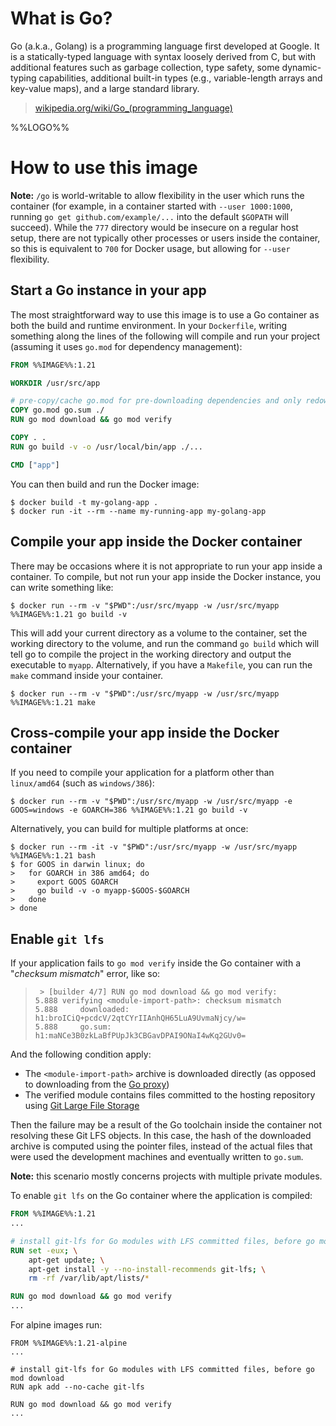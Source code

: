 # What is Go?

Go (a.k.a., Golang) is a programming language first developed at Google. It is a statically-typed language with syntax loosely derived from C, but with additional features such as garbage collection, type safety, some dynamic-typing capabilities, additional built-in types (e.g., variable-length arrays and key-value maps), and a large standard library.

> [wikipedia.org/wiki/Go_(programming_language)](http://en.wikipedia.org/wiki/Go_%28programming_language%29)

%%LOGO%%

# How to use this image

**Note:** `/go` is world-writable to allow flexibility in the user which runs the container (for example, in a container started with `--user 1000:1000`, running `go get github.com/example/...` into the default `$GOPATH` will succeed). While the `777` directory would be insecure on a regular host setup, there are not typically other processes or users inside the container, so this is equivalent to `700` for Docker usage, but allowing for `--user` flexibility.

## Start a Go instance in your app

The most straightforward way to use this image is to use a Go container as both the build and runtime environment. In your `Dockerfile`, writing something along the lines of the following will compile and run your project (assuming it uses `go.mod` for dependency management):

```dockerfile
FROM %%IMAGE%%:1.21

WORKDIR /usr/src/app

# pre-copy/cache go.mod for pre-downloading dependencies and only redownloading them in subsequent builds if they change
COPY go.mod go.sum ./
RUN go mod download && go mod verify

COPY . .
RUN go build -v -o /usr/local/bin/app ./...

CMD ["app"]
```

You can then build and run the Docker image:

```console
$ docker build -t my-golang-app .
$ docker run -it --rm --name my-running-app my-golang-app
```

## Compile your app inside the Docker container

There may be occasions where it is not appropriate to run your app inside a container. To compile, but not run your app inside the Docker instance, you can write something like:

```console
$ docker run --rm -v "$PWD":/usr/src/myapp -w /usr/src/myapp %%IMAGE%%:1.21 go build -v
```

This will add your current directory as a volume to the container, set the working directory to the volume, and run the command `go build` which will tell go to compile the project in the working directory and output the executable to `myapp`. Alternatively, if you have a `Makefile`, you can run the `make` command inside your container.

```console
$ docker run --rm -v "$PWD":/usr/src/myapp -w /usr/src/myapp %%IMAGE%%:1.21 make
```

## Cross-compile your app inside the Docker container

If you need to compile your application for a platform other than `linux/amd64` (such as `windows/386`):

```console
$ docker run --rm -v "$PWD":/usr/src/myapp -w /usr/src/myapp -e GOOS=windows -e GOARCH=386 %%IMAGE%%:1.21 go build -v
```

Alternatively, you can build for multiple platforms at once:

```console
$ docker run --rm -it -v "$PWD":/usr/src/myapp -w /usr/src/myapp %%IMAGE%%:1.21 bash
$ for GOOS in darwin linux; do
>   for GOARCH in 386 amd64; do
>     export GOOS GOARCH
>     go build -v -o myapp-$GOOS-$GOARCH
>   done
> done
```

## Enable `git lfs`

If your application fails to `go mod verify` inside the Go container with a "_checksum mismatch_" error, like so:

> ```console
>  > [builder 4/7] RUN go mod download && go mod verify:
> 5.888 verifying <module-import-path>: checksum mismatch
> 5.888 	downloaded: h1:broICiQ+pcdcV/2qtCYrIIAnhQH65LuA9UvmaNjcy/w=
> 5.888 	go.sum:     h1:maNCe3B0zkLaBfPUpJk3CBGavDPAI9ONaI4wKq2GUv0=
> ```

And the following condition apply:
- The `<module-import-path>` archive is downloaded directly (as opposed to downloading from the [Go proxy](https://proxy.golang.org/))
- The verified module contains files committed to the hosting repository using [Git Large File Storage](https://git-lfs.com/)

Then the failure may be a result of the Go toolchain inside the container not resolving these Git LFS objects. In this case, the hash of the downloaded archive is computed using the pointer files, instead of the actual files that were used the development machines and eventually written to `go.sum`.

**Note:** this scenario mostly concerns projects with multiple private modules.

To enable `git lfs` on the Go container where the application is compiled:

```dockerfile
FROM %%IMAGE%%:1.21
...

# install git-lfs for Go modules with LFS committed files, before go mod download
RUN set -eux; \
	apt-get update; \
	apt-get install -y --no-install-recommends git-lfs; \
	rm -rf /var/lib/apt/lists/*

RUN go mod download && go mod verify
...
```

For alpine images run:

```
FROM %%IMAGE%%:1.21-alpine
...

# install git-lfs for Go modules with LFS committed files, before go mod download
RUN apk add --no-cache git-lfs

RUN go mod download && go mod verify
...
```
